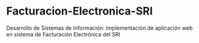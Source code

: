 # Facturacion-Electronica-SRI
Desarrollo de Sistemas de Información: Implementación de aplicación web en sistema de Facturación Electrónica del SRI
